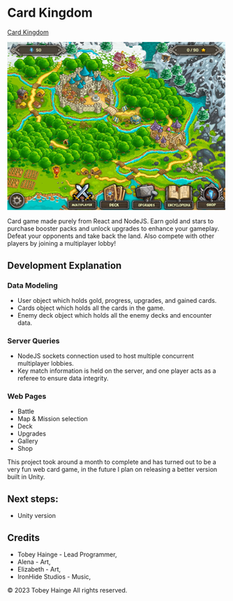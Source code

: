 # Card Kingdom
[Card Kingdom](https://thainge.github.io/card-kingdom/)

<img src="https://github.com/Thainge/portfolio/blob/gh-pages/static/media/4.fe69dcbcd2eeddb8b381.png?raw=true" width="500" />

Card game made purely from React and NodeJS. Earn gold and stars to purchase booster packs and unlock upgrades to enhance your gameplay. Defeat your opponents and take back the land. Also compete with other players by joining a multiplayer lobby!

## Development Explanation
### Data Modeling
- User object which holds gold, progress, upgrades, and gained cards.
- Cards object which holds all the cards in the game.
- Enemy deck object which holds all the enemy decks and encounter data.
### Server Queries
- NodeJS sockets connection used to host multiple concurrent multiplayer lobbies.
- Key match information is held on the server, and one player acts as a referee to ensure data integrity.
### Web Pages
- Battle
- Map & Mission selection
- Deck
- Upgrades
- Gallery
- Shop

This project took around a month to complete and has turned out to be a very fun web card game, in the future I plan on releasing a better version built in Unity.

## Next steps:
- Unity version

## Credits 
- Tobey Hainge - Lead Programmer,
- Alena - Art,
- Elizabeth - Art,
- IronHide Studios - Music,

© 2023 Tobey Hainge All rights reserved.
